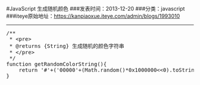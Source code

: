 #JavaScript 生成随机颜色
###发表时间：2013-12-20
###分类：javascript
###iteye原始地址：<a href="https://kanpiaoxue.iteye.com/admin/blogs/1993010" target="_blank">https://kanpiaoxue.iteye.com/admin/blogs/1993010</a>

---

<div class="iteye-blog-content-contain"> 
 <pre name="code" class="js">/**
 * &lt;pre&gt;
 * @returns {String} 生成随机的颜色字符串
 * &lt;/pre&gt;
 */
function getRandomColorString(){
	return '#'+('00000'+(Math.random()*0x1000000&lt;&lt;0).toString(16)).slice(-6);
}</pre> 
 <p style="font-size: 14px;">&nbsp;</p> 
</div>